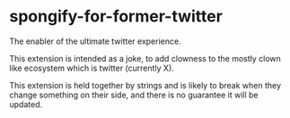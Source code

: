 # spongify-for-former-twitter
The enabler of the ultimate twitter experience.

This extension is intended as a joke, to add clowness to the mostly clown like ecosystem which is twitter (currently X).

This extension is held together by strings and is likely to break when they change something on their side, and there is no guarantee it will be updated.
